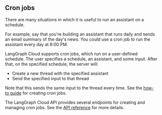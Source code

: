 ## Cron jobs

There are many situations in which it is useful to run an assistant on a schedule. 

For example, say that you're building an assistant that runs daily and sends an email summary
of the day's news. You could use a cron job to run the assistant every day at 8:00 PM.

LangGraph Cloud supports cron jobs, which run on a user-defined schedule. The user specifies a schedule, an assistant, and some input. After that, on the specified schedule, the server will:

- Create a new thread with the specified assistant
- Send the specified input to that thread

Note that this sends the same input to the thread every time. See the [how-to guide](../../cloud/how-tos/cron_jobs.md) for creating cron jobs.

The LangGraph Cloud API provides several endpoints for creating and managing cron jobs. See the [API reference](../../cloud/reference/api/api_ref.html#tag/runscreate/POST/threads/{thread_id}/runs/crons) for more details.